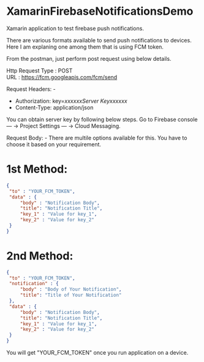 # XamarinFirebaseNotificationsDemo
 Xamarin application to test firebase push notifications.

There are various formats available to send push notifications to devices. Here I am explaning one among them that is using FCM token.

From the postman, just perform post request using below details.

Http Request Type : POST <br/>
URL : https://fcm.googleapis.com/fcm/send

Request Headers: -
  * Authorization: key=*xxxxxxServer Keyxxxxxx*
  * Content-Type: application/json

You can obtain server key by following below steps.
Go to Firebase console — → Project Settings — → Cloud Messaging.

Request Body: -
 There are multile options available for this. You have to choose it based on your requirement.
 
# 1st Method:
```json
{
 "to" : "YOUR_FCM_TOKEN",
 "data" : {
     "body" : "Notification Body",
     "title": "Notification Title",
     "key_1" : "Value for key_1",
     "key_2" : "Value for key_2"
 }
}
```
# 2nd Method:
```json
{
 "to" : "YOUR_FCM_TOKEN",
 "notification" : {
     "body" : "Body of Your Notification",
     "title": "Title of Your Notification"
 },
 "data" : {
     "body" : "Notification Body",
     "title": "Notification Title",
     "key_1" : "Value for key_1",
     "key_2" : "Value for key_2"
 }
}
```

You will get "YOUR_FCM_TOKEN" once you run application on a device.
